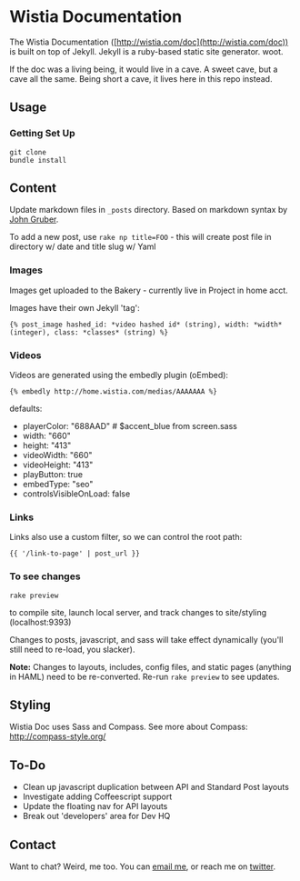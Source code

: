 Wistia Documentation
====================

The Wistia Documentation ([http://wistia.com/doc](http://wistia.com/doc)) is built on top of Jekyll.
Jekyll is a ruby-based static site generator. woot.

If the doc was a living being, it would live in a cave. A sweet cave, but a cave all the same.
Being short a cave, it lives here in this repo instead.

Usage
-----

### Getting Set Up

    git clone
    bundle install

Content
-------

Update markdown files in `_posts` directory. 
Based on markdown syntax by [John Gruber](http://daringfireball.net/projects/markdown/).

To add a new post, use `rake np title=FOO` - this will create post file in directory w/ date and title slug w/ Yaml

### Images
Images get uploaded to the Bakery - currently live in Project in home acct.

Images have their own Jekyll 'tag':

    {% post_image hashed_id: *video hashed id* (string), width: *width* (integer), class: *classes* (string) %}

### Videos

Videos are generated using the embedly plugin (oEmbed):

    {% embedly http://home.wistia.com/medias/AAAAAAA %}

defaults: 

* playerColor: "688AAD" # $accent_blue from screen.sass
* width: "660"
* height: "413"
* videoWidth: "660"
* videoHeight: "413"
* playButton: true
* embedType: "seo"
* controlsVisibleOnLoad: false

### Links

Links also use a custom filter, so we can control the root path:

    {{ '/link-to-page' | post_url }}

### To see changes

    rake preview

to compile site, launch local server, and track changes to site/styling (localhost:9393)

Changes to posts, javascript, and sass will take effect dynamically (you'll still need to re-load, you slacker).

**Note:** Changes to layouts, includes, config files, and static pages (anything in HAML) need to be re-converted. Re-run `rake preview` to see updates.

Styling
-------

Wistia Doc uses Sass and Compass. See more about Compass: http://compass-style.org/

To-Do
-----

* Clean up javascript duplication between API and Standard Post layouts
* Investigate adding Coffeescript support
* Update the floating nav for API layouts
* Break out 'developers' area for Dev HQ

Contact
-------

Want to chat? Weird, me too. You can [email me](mailto:jeff@wistia.com), or reach me on [twitter](http://twitter.com/jeffvincent).
